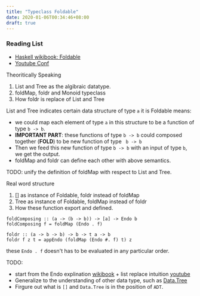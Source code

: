 ```yaml
---
title: "Typeclass Foldable"
date: 2020-01-06T00:34:46+08:00
draft: true
---
```

### Reading List
- [Haskell wikibook: Foldable](https://en.wikibooks.org/wiki/Haskell/Foldable)
- [Youtube Conf](https://www.youtube.com/watch?v=t9pxo7L8mS0)

Theoritically Speaking 
1. List and Tree as the algibraic datatype. 
2. foldMap, foldr and Monoid typeclass
3. How foldr is replace of List and Tree 

List and Tree indicates certain data structure of type `a`
it is Foldable means:
- we could map each element of type `a` in this structure to be a function of type `b -> b`.
- **IMPORTANT PART**: these functions of type `b -> b` could composed together (**FOLD**) to be new function of type ` b -> b`
- Then we feed this new function of type `b -> b` with an input of type `b`, we get the output.
- foldMap and foldr can define each other with above semantics. 

TODO: 
unify the definition of foldMap with respect to List and Tree. 

Real word structure 
1. [] as instance of Foldable, foldr instead of foldMap
2. Tree as instance of Foldable, foldMap instead of foldr
3. How these function export and defined.

```
foldComposing :: (a -> (b -> b)) -> [a] -> Endo b
foldComposing f = foldMap (Endo . f)

foldr :: (a -> b -> b) -> b -> t a -> b
foldr f z t = appEndo (foldMap (Endo #. f) t) z
```
these `Endo . f` doesn't has to be evaluated in any particular order.

TODO:
- start from the Endo explination [wikibook](https://en.wikibooks.org/wiki/Haskell/Foldable) + list replace intuition [youtube](https://www.youtube.com/watch?v=t9pxo7L8mS0)
- Generalize to the understanding of other data type, such as [Data.Tree](https://hackage.haskell.org/package/containers-0.6.2.1/docs/src/Data.Tree.html#Forest)
- Firgure out what is `[]` and `Data.Tree` is in the position of `ADT`.
